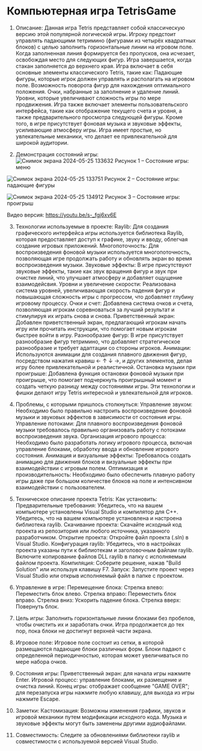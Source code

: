 # Компьютерная игра TetrisGame

1. Описание:
   Данная игра Tetris представляет собой классическую версию этой популярной логической игры. Игроку предстоит управлять падающими тетримино (фигурами из четырёх квадратных блоков) с целью заполнить горизонтальные линии на игровом поле. Когда заполненная линия формируется без пропусков, она исчезает, освобождая место для следующих фигур. Игра завершается, когда стакан заполняется до верхнего края.
Игра включает в себя основные элементы классического Tetris, такие как:
Падающие фигуры, которые игрок должен управлять и располагать на игровом поле.
Возможность поворота фигур для нахождения оптимального положения.
Очки, набранные за заполнение и удаление линий.
Уровни, которые увеличивают сложность игры по мере продвижения.
Игра также включает элементы пользовательского интерфейса, такие как отображение текущего счета и уровня, а также предварительного просмотра следующей фигуры. Кроме того, в игре присутствует фоновая музыка и звуковые эффекты, усиливающие атмосферу игры.
Игра имеет простые, но увлекательные механики, что делает ее привлекательной для широкой аудитории.

2. Демонстрация состояний игры:
![Снимок экрана 2024-05-25 133632](https://github.com/ayanakend/TetrisGame/assets/114924178/35560014-8be2-4f86-9f32-eccbbfc94acb)
Рисунок 1 – Состояние игры: меню 
 
![Снимок экрана 2024-05-25 133751](https://github.com/ayanakend/TetrisGame/assets/114924178/eb367d28-841a-415e-ad32-ad352bf524a7)
Рисунок 2 – Состояние игры: падающие фигуры 

![Снимок экрана 2024-05-25 134912](https://github.com/ayanakend/TetrisGame/assets/114924178/ca1d93d4-9584-4f25-b2dd-b40668a39046)
Рисунок 3 – Состояние игры: проигрыш 

Видео версия: https://youtu.be/s-_fgj6xv6E

3. Технологии используемые в проекте:
Raylib: Для создания графического интерфейса игры используется библиотека Raylib, которая предоставляет доступ к графике, звуку и вводу, облегчая создание игровых приложений.
Многопоточность: Для воспроизведения фоновой музыки используется многопоточность, позволяющая игре продолжать работу и обновлять экран во время воспроизведения музыки.
Звуковые эффекты: В игре присутствуют звуковые эффекты, такие как звук вращения фигур и звук при очистке линий, что улучшает атмосферу и добавляет ощущение взаимодейсвия.
Уровни и увеличение скорости: Реализована система уровней, увеличивающая скорость падения фигур и повышающая сложность игры с прогрессом, что добавляет глубину игровому процессу.
Очки и счет: Добавлена система очков и счета, позволяющая игрокам соревноваться за лучший результат и стимулируя их играть снова и снова.
Приветственный экран: Добавлен приветственный экран, предлагающий игрокам начать игру или прочитать инструкции, что помогает новым игрокам быстрее войти в игру.
Разнообразие фигур: В игре присутствует разнообразие фигур тетримино, что добавляет стратегическое разнообразие и требует адаптации со стороны игроков.
Анимации: Используются анимации для создания плавного движения фигур, посредством нажатия кравиш ← ↑ ↓ →, и других элементов, делая игру более привлекательной и реалистичной.
Остановка музыки при проигрыше: Добавлена функция остановки фоновой музыки при проигрыше, что помогает подчеркнуть проигрышный момент и создать четкую разницу между состояниями игры.
Эти технологии и фишки делают игру Tetris интересной и увлекательной для игроков.

4. Проблемы, с которыми пришлось столкнуться:
Управление звуком: Необходимо было правильно настроить воспроизведение фоновой музыки и звуковых эффектов в зависимости от состояния игры.
Управление потоками: Для плавного воспроизведения фоновой музыки требовалось правильно организовать работу с потоками воспроизведения звука.
Организация игрового процесса: Необходимо было разработать логику игрового процесса, включая управление блоками, обработку ввода и обновление игрового состояния.
Анимация и визуальные эффекты: Требовалось создать анимацию для движения блоков и визуальные эффекты при взаимодействии с игровым полем.
Оптимизация и производительность: Необходимо было обеспечить плавную работу игры даже при большом количестве блоков на поле и интенсивном взаимодействии с пользователем.

5. Техническое описание проекта Tetris:
  Как установить:
Предварительные требования:
Убедитесь, что на вашем компьютере установлены Visual Studio и компилятор для C++.
Убедитесь, что на вашем компьютере установлена и настроена библиотека raylib.
  Скачивание проекта:
Скачайте исходный код проекта из репозитория или любого источника, указанного разработчиком.
  Открытие проекта:
Откройте файл проекта (.sln) в Visual Studio.
  Конфигурация raylib:
Убедитесь, что в настройках проекта указаны пути к библиотекам и заголовочным файлам raylib.
Включите копирование файлов DLL raylib в папку с исполняемым файлом проекта.
  Компиляция:
Соберите решение, нажав "Build Solution" или используя клавишу F7.
  Запуск:
Запустите проект через Visual Studio или открыв исполняемый файл в папке с проектом.

6. Управление в игре:
Перемещение блока:
Стрелка влево: Переместить блок влево.
Стрелка вправо: Переместить блок вправо.
Стрелка вниз: Ускорить падение блока.
Стрелка вверх: Повернуть блок.

7. Цель игры:
Заполнить горизонтальные линии блоками без пробелов, чтобы очистить их и заработать очки.
Игра продолжается до тех пор, пока блоки не достигнут верхней части экрана.

8. Игровое поле:
Игровое поле состоит из сетки, в которой размещаются падающие блоки различных форм.
Блоки падают с определенной периодичностью, которая может увеличиваться по мере набора очков.

9. Состояния игры:
Приветственный экран: для начала игры нажмите Enter.
Игровой процесс: управление блоками, их размещение и очистка линий.
Конец игры: отображает сообщение "GAME OVER"; для перезапуска игры нажмите любую клавишу, для выхода из игры нажмите Escape.

10. Заметки:
Кастомизация:
Возможны изменения графики, звуков и игровой механики путем модификации исходного кода.
Музыка и звуковые эффекты могут быть заменены другими аудиофайлами.

12. Совместимость:
Следите за обновлениями библиотеки raylib и совместимости с используемой версией Visual Studio.
